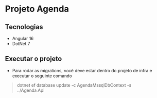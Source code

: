 # Projeto Agenda

## Tecnologias
* Angular 16
* DotNet 7

## Executar o projeto
  * Para rodar as migrations, você deve estar dentro do projeto de infra e executar o seguinte comando
  > dotnet ef database update -c AgendaMssqlDbContext -s ../Agenda.Api

